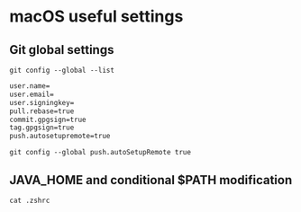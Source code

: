 # macOS useful settings

## Git global settings
`git config --global --list`

```bash
user.name=
user.email=
user.signingkey=
pull.rebase=true
commit.gpgsign=true
tag.gpgsign=true
push.autosetupremote=true
```

`git config --global push.autoSetupRemote true`

## JAVA_HOME and conditional $PATH modification
`cat .zshrc`
